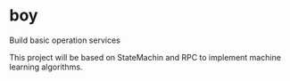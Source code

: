 # boy
Build basic operation services

This project will be based on StateMachin and RPC to implement machine learning algorithms.
